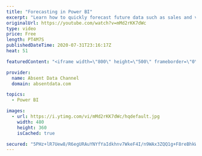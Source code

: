 ```yaml
---
title: "Forecasting in Power BI"
excerpt: "Learn how to quickly forecast future data such as sales and values with the analytics pane in Power BI."
originalUrl: https://youtube.com/watch?v=mMd2rKK7dWc
type: video
price: Free
length: PT4M7S
publishedDateTime: 2020-07-31T23:16:17Z
heat: 51

featuredContent: "<iframe width=\"800\" height=\"500\" frameborder=\"0\" src=\"https://www.youtube.com/embed/mMd2rKK7dWc\" allow=\"accelerometer; autoplay; encrypted-media; gyroscope; picture-in-picture\" allowfullscreen></iframe>"

provider:
  name: Absent Data Channel
  domain: absentdata.com

topics:
  - Power BI

images:
  - url: https://i.ytimg.com/vi/mMd2rKK7dWc/hqdefault.jpg
    width: 480
    height: 360
    isCached: true

secured: "5PHz+lR7Uew8/R6egURAuYNYfYaIdkhnv7WkeF4I/n9WAx3ZQQ1g+F8reBhkWlfMoCGzWYMiYj9aMHvf603ARJFCxa1vGRV0UdzfcULDrRwQaOHp6gpNc4EWiZJL3mQYxgyPcCWyfxzpD1YL4kK4fkHCfSDFR4SvJ5LLdnbF1F+CUBewfqYSE+svjm2H2x7YWiz3WXXJsFLd61TqXAvmctzfpEn179G0S9zL6DHNDCfDliNWyTWGVSwiEgrhCfD+ZmwcGzLJgW4P6DJG/AuCJsoKB3HfGMvGuNQQTDwdbMttPzOgXGKZr+nmxU78Ievx4JpgcaAwjn0njEqi7MiE9ImqxTP8m5pJuQfbDZ+tuQc0MkPrcd9KCIAS5byeLx7yMvm+6xKPzDSvGUXw+if9Vl99KtWn/1MD0CzwnTyOOdM=;9w5YOqIu97HyuqPIG4xkuA=="
---
```


